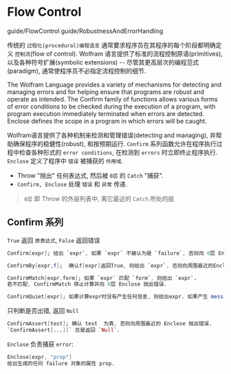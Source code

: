 # Flow Control

guide/FlowControl
guide/RobustnessAndErrorHandling

传统的 `过程化(procedural)编程语言` 通常要求程序员在其程序的每个阶段都明确定义 `控制流`(flow of control).
Wolfram 语言提供了标准的流程控制原语(primitives), 以及各种符号扩展(symbolic extensions) --
尽管其更高层次的编程范式(paradigm), 通常使程序员不必指定流程控制的细节.

The Wolfram Language provides a variety of mechanisms for detecting and managing errors and for helping ensure that programs are robust and operate as intended. The Confirm family of functions allows various forms of error conditions to be checked during the execution of a program, with program execution immediately terminated when errors are detected. Enclose defines the scope in a program in which errors will be caught.

Wolfram语言提供了各种机制来检测和管理错误(detecting and managing), 并帮助确保程序的稳健性(robust), 和按预期运行.
`Confirm` 系列函数允许在程序执行过程中检查各种形式的 `error conditions`,
在检测到 `errors` 时立即终止程序执行. `Enclose` 定义了程序中 `错误` 被捕获的 `作用域`.

+ Throw "抛出" 任何表达式, 然后被 `0层` 的 `Catch` "捕获".
+ `Confirm, Enclose` 处理 `错误` 和 `异常` 传递.

>`0层` 即 Throw 的外层列表中, 离它最近的 `Catch` 所处的层

## Confirm 系列

`True` 返回 `原表达式`, `False` 返回错误

```mathematica
Confirm[expr]; 给出 `expr`, 如果 `expr` 不被认为是 `failure`, 否则向 0层 Enclose 抛出 error

ConfirmBy[expr,f];  确认f[expr]返回True, 则给出 `expr`, 否则向周围最近的Enclose抛出 error.

ConfirmMatch[expr,form]; 如果 `expr` 匹配 `form`, 则给出 `expr`.
若不匹配, ConfirmMatch 停止计算并向 0层 Enclose 抛出错误.

ConfirmQuiet[expr]; 如果计算expr时没有产生任何信息, 则给出expr. 如果产生 messages, 则抛出 error.
```

只判断是否出错, 返回 `Null`

```mathematica
ConfirmAssert[test]; 确认 test  为真, 否则向周围最近的 Enclose 抛出错误.
`ConfirmAssert[...]]` 总是返回 `Null`.
```

`Enclose` 负责捕获 `error`:

```mathematica
Enclose[expr, "prop"]
给出生成的任何 failure 对象的属性 prop.
```
